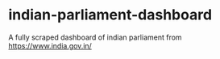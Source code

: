 # indian-parliament-dashboard

A fully scraped dashboard of indian parliament from https://www.india.gov.in/ 
